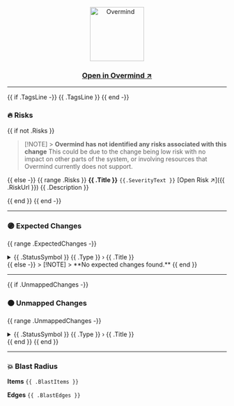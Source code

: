 <p align="center">
  <img alt="Overmind" src="{{ .AssetPath }}/logo.png" width="124px" align="center">
    <h3 align="center">
      <a href="{{ .ChangeUrl }}">Open in Overmind ↗  </a>
   </h3>
</p>

---

{{ if .TagsLine -}}
 {{ .TagsLine }}
{{ end -}}

<h3>🔥 Risks</h3>

{{ if not .Risks }}

> [!NOTE] > **Overmind has not identified any risks associated with this change**
> This could be due to the change being low risk with no impact on other parts of the system, or involving resources that Overmind currently does not support.

{{ else -}}
{{ range .Risks }}
**{{ .Title }}** `{{.SeverityText }}`  [Open Risk ↗]({{ .RiskUrl }})
{{ .Description }}

{{ end }}
{{ end -}}

---

<h3>🟣 Expected Changes</h3>

{{ range .ExpectedChanges -}}

<details>
<summary> {{ .StatusSymbol }} {{ .Type }} › {{ .Title }}</summary>

{{ if .Diff -}}

```diff
{{ .Diff }}
```

{{ else -}}
_No changed attributes_
{{ end -}}

</details>
{{ else -}}
> [!NOTE]
> **No expected changes found.**
{{ end }}

---

{{ if .UnmappedChanges -}}

<h3>🟠 Unmapped Changes</h3>

{{ range .UnmappedChanges -}}

<details>
<summary > {{ .StatusSymbol }} {{ .Type }} › {{ .Title }}</summary>

{{ if .Diff -}}

```diff
{{ .Diff }}
```

{{ else -}}
_No changed attributes_
{{ end -}}

</details>
{{ end }}
{{ end }}

---

<h3>💥 Blast Radius</h3>

**Items** ` {{ .BlastItems }} `

**Edges** ` {{ .BlastEdges }} `
